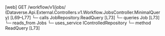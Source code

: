 [web] GET /workflow/v1/jobs/  (Dataverse.Api.External.Controllers.v1.Workflow.JobsController.MinimalQuery)  [L69–L77]
  └─ calls JobRepository.ReadQuery [L73]
  └─ queries Job [L73]
    └─ reads_from Jobs
  └─ uses_service IControlledRepository<Job>
    └─ method ReadQuery [L73]

